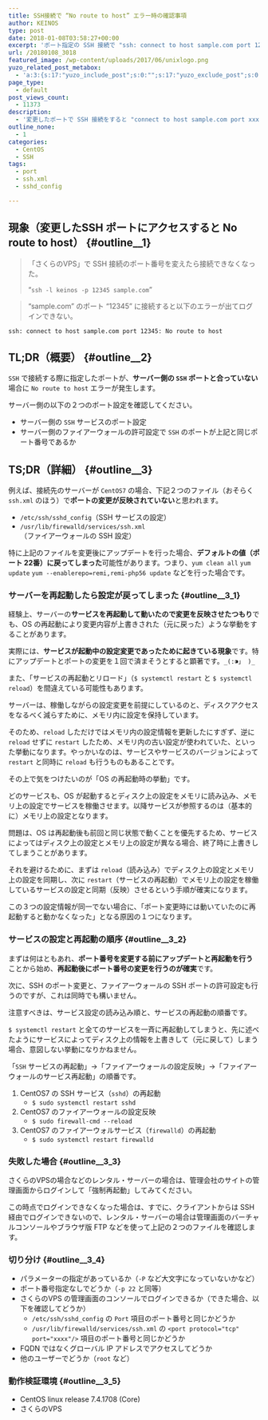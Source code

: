 ```yaml
---
title: SSH接続で “No route to host” エラー時の確認事項
author: KEINOS
type: post
date: 2018-01-08T03:58:27+00:00
excerpt: 'ポート指定の SSH 接続で "ssh: connect to host sample.com port 12345: No route to host" が表示されてログインできない場合は、SSHの設定ファイル（２つ）でポートが適切に指定されていない可能性があります。'
url: /20180108_3018
featured_image: /wp-content/uploads/2017/06/unixlogo.png
yuzo_related_post_metabox:
  - 'a:3:{s:17:"yuzo_include_post";s:0:"";s:17:"yuzo_exclude_post";s:0:"";s:21:"yuzo_disabled_related";N;}'
page_type:
  - default
post_views_count:
  - 11373
description:
  - '変更したポートで SSH 接続をすると "connect to host sample.com port xxx: No route to host" が出た場合、ポートの変更が反映されていません。'
outline_none:
  - 1
categories:
  - CentOS
  - SSH
tags:
  - port
  - ssh.xml
  - sshd_config

---
```

## 現象（変更したSSH ポートにアクセスすると No route to host） {#outline__1}

> 「さくらのVPS」で SSH 接続のポート番号を変えたら接続できなくなった。
> 
> &#8220;`ssh -l keinos -p 12345 sample.com`&#8221;
    
> &#8220;sample.com&#8221; のポート &#8220;12345&#8221; に接続すると以下のエラーが出てログインできない。 

    ssh: connect to host sample.com port 12345: No route to host
    

## TL;DR（概要） {#outline__2}

`SSH` で接続する際に指定したポートが、**サーバー側の `SSH` ポートと合っていない**場合に `No route to host` エラーが発生します。

サーバー側の以下の２つのポート設定を確認してください。

  * サーバー側の `SSH` サービスのポート設定
  * サーバー側のファイアーウォールの許可設定で `SSH` のポートが上記と同じポート番号であるか

## TS;DR（詳細） {#outline__3}

例えば、接続先のサーバーが `CentOS7` の場合、下記２つのファイル（おそらく `ssh.xml` のほう）で**ポートの変更が反映されていない**と思われます。

  * `/etc/ssh/sshd_config`（SSH サービスの設定）
  * `/usr/lib/firewalld/services/ssh.xml`（ファイアーウォールの SSH 設定）

特に上記のファイルを変更後にアップデートを行った場合、**デフォルトの値（ポート 22番）に戻ってしまった**可能性があります。つまり、`yum clean all` `yum update` `yum --enablerepo=remi,remi-php56 update` などを行った場合です。

### サーバーを再起動したら設定が戻ってしまった {#outline__3_1}

経験上、サーバーの**サービスを再起動して動いたので変更を反映させたつもり**でも、OS の再起動により変更内容が上書きされた（元に戻った）ような挙動をすることがあります。

実際には、**サービスが起動中の設定変更であったために起きている現象**です。特にアップデートとポートの変更を１回で済まそうとすると顕著です。`_(:⁍」 )_`

また、「サービスの再起動とリロード」（`$ systemctl restart` と `$ systemctl reload`）を間違えている可能性もあります。

サーバーは、稼働しながらの設定変更を前提にしているのと、ディスクアクセスをなるべく減らすために、メモリ内に設定を保持しています。

そのため、`reload` しただけではメモリ内の設定情報を更新したにすぎず、逆に `reload` せずに `restart` したため、メモリ内の古い設定が使われていた、といった挙動になります。やっかいなのは、サービスやサービスのバージョンによって `restart` と同時に `reload` も行うものもあることです。

その上で気をつけたいのが「OS の再起動時の挙動」です。

どのサービスも、OS が起動するとディスク上の設定をメモリに読み込み、メモリ上の設定でサービスを稼働させます。以降サービスが参照するのは（基本的に）メモリ上の設定となります。

問題は、OS は再起動後も前回と同じ状態で動くことを優先するため、サービスによってはディスク上の設定とメモリ上の設定が異なる場合、終了時に上書きしてしまうことがあります。

それを避けるために、まずは `reload`（読み込み）でディスク上の設定とメモリ上の設定を同期し、次に `restart`（サービスの再起動）でメモリ上の設定を稼働しているサービスの設定と同期（反映）させるという手順が確実になります。

この３つの設定情報が同一でない場合に、「ポート変更時には動いていたのに再起動すると動かなくなった」となる原因の１つになります。

### サービスの設定と再起動の順序 {#outline__3_2}

まずは何はともあれ、**ポート番号を変更する前にアップデートと再起動を行う**ことから始め、**再起動後にポート番号の変更を行うのが確実**です。

次に、SSH のポート変更と、ファイアーウォールの SSH ポートの許可設定も行うのですが、これは同時でも構いません。

注意すべきは、サービス設定の読み込み順と、サービスの再起動の順番です。

`$ systemctl restart` と全てのサービスを一斉に再起動してしまうと、先に述べたようにサービスによってディスク上の情報を上書きして（元に戻して）しまう場合、意図しない挙動になりかねません。

「`SSH` サービスの再起動」→「ファイアーウォールの設定反映」→「ファイアーウォールのサービス再起動」の順番です。

  1. CentOS7 の SSH サービス（`sshd`）の再起動 
      * `$ sudo systemctl restart sshd`
  2. CentOS7 のファイアーウォールの設定反映 
      * `$ sudo firewall-cmd --reload`
  3. CentOS7 のファイアーウォルサービス（`firewalld`）の再起動 
      * `$ sudo systemctl restart firewalld`

### 失敗した場合 {#outline__3_3}

さくらのVPSの場合などのレンタル・サーバーの場合は、管理会社のサイトの管理画面からログインして「強制再起動」してみてください。

この時点でログインできなくなった場合は、すでに、クライアントからは SSH 経由でログインできないので、レンタル・サーバーの場合は管理画面のバーチャルコンソールやブラウザ版 FTP などを使って上記の２つのファイルを確認します。

### 切り分け {#outline__3_4}

  * パラメーターの指定があっているか（`-P` など大文字になっていないかなど）
  * ポート番号指定なしでどうか（`-p 22` と同等）
  * さくらのVPS の管理画面のコンソールでログインできるか（できた場合、以下を確認してどうか） 
      * `/etc/ssh/sshd_config` の `Port` 項目のポート番号と同じかどうか
      * `/usr/lib/firewalld/services/ssh.xml` の `<port protocol="tcp" port="xxxx"/>` 項目のポート番号と同じかどうか
  * FQDN ではなくグローバル IP アドレスでアクセスしてどうか
  * 他のユーザーでどうか（`root` など）

### 動作検証環境 {#outline__3_5}

  * CentOS linux release 7.4.1708 (Core)
  * さくらのVPS